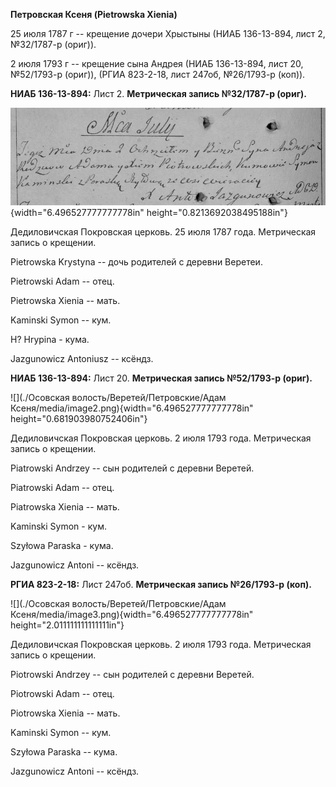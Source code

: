 **Петровская Ксеня (Pietrowska Xienia)**

25 июля 1787 г -- крещение дочери Хрыстыны (НИАБ 136-13-894, лист 2,
№32/1787-р (ориг)).

2 июля 1793 г -- крещение сына Андрея (НИАБ 136-13-894, лист 20,
№52/1793-р (ориг)), (РГИА 823-2-18, лист 247об, №26/1793-р (коп)).

**НИАБ 136-13-894:** Лист 2. **Метрическая запись №32/1787-р (ориг).**

![](./media/fbc92049dd2106f747567020b9ce4a2470d9c74a.png){width="6.496527777777778in"
height="0.8213692038495188in"}

Дедиловичская Покровская церковь. 25 июля 1787 года. Метрическая запись
о крещении.

Pietrowska Krystyna -- дочь родителей с деревни Веретеи.

Pietrowski Adam -- отец.

Pietrowska Xienia -- мать.

Kaminski Symon -- кум.

H? Hrypina - кума.

Jazgunowicz Antoniusz -- ксёндз.

**НИАБ 136-13-894:** Лист 20. **Метрическая запись №52/1793-р (ориг).**

![](./Осовская волость/Веретей/Петровские/Адам Ксеня/media/image2.png){width="6.496527777777778in"
height="0.681903980752406in"}

Дедиловичская Покровская церковь. 2 июля 1793 года. Метрическая запись о
крещении.

Piatrowski Andrzey -- сын родителей с деревни Веретей.

Piatrowski Adam -- отец.

Piatrowska Xienia -- мать.

Kaminski Symon - кум.

Szyłowa Paraska - кума.

Jazgunowicz Antoni -- ксёндз.

**РГИА 823-2-18:** Лист 247об. **Метрическая запись №26/1793-р (коп).**

![](./Осовская волость/Веретей/Петровские/Адам Ксеня/media/image3.png){width="6.496527777777778in"
height="2.011111111111111in"}

Дедиловичская Покровская церковь. 2 июля 1793 года. Метрическая запись о
крещении.

Piotrowski Andrzey -- сын родителей с деревни Веретей.

Piotrowski Adam -- отец.

Piotrowska Xienia -- мать.

Kaminski Symon -- кум.

Szyłowa Paraska -- кума.

Jazgunowicz Antoni -- ксёндз.

